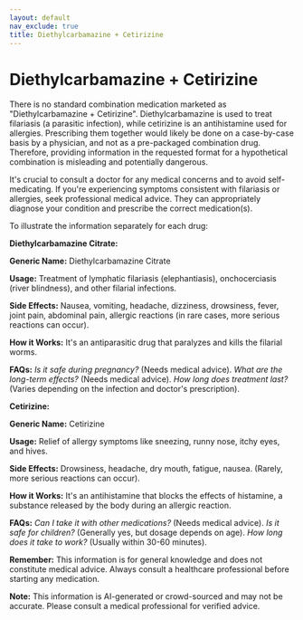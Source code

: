 ```yaml
---
layout: default
nav_exclude: true
title: Diethylcarbamazine + Cetirizine
---
```


# Diethylcarbamazine + Cetirizine

There is no standard combination medication marketed as "Diethylcarbamazine + Cetirizine".  Diethylcarbamazine is used to treat filariasis (a parasitic infection), while cetirizine is an antihistamine used for allergies.  Prescribing them together would likely be done on a case-by-case basis by a physician, and not as a pre-packaged combination drug.  Therefore, providing information in the requested format for a hypothetical combination is misleading and potentially dangerous.

It's crucial to consult a doctor for any medical concerns and to avoid self-medicating.  If you're experiencing symptoms consistent with filariasis or allergies, seek professional medical advice. They can appropriately diagnose your condition and prescribe the correct medication(s).


To illustrate the information separately for each drug:


**Diethylcarbamazine Citrate:**

**Generic Name:** Diethylcarbamazine Citrate

**Usage:** Treatment of lymphatic filariasis (elephantiasis), onchocerciasis (river blindness), and other filarial infections.

**Side Effects:**  Nausea, vomiting, headache, dizziness, drowsiness, fever, joint pain, abdominal pain, allergic reactions (in rare cases, more serious reactions can occur).

**How it Works:**  It's an antiparasitic drug that paralyzes and kills the filarial worms.

**FAQs:**  *Is it safe during pregnancy?* (Needs medical advice). *What are the long-term effects?* (Needs medical advice). *How long does treatment last?* (Varies depending on the infection and doctor's prescription).


**Cetirizine:**

**Generic Name:** Cetirizine

**Usage:** Relief of allergy symptoms like sneezing, runny nose, itchy eyes, and hives.

**Side Effects:**  Drowsiness, headache, dry mouth, fatigue, nausea. (Rarely, more serious reactions can occur).

**How it Works:** It's an antihistamine that blocks the effects of histamine, a substance released by the body during an allergic reaction.

**FAQs:** *Can I take it with other medications?* (Needs medical advice). *Is it safe for children?* (Generally yes, but dosage depends on age). *How long does it take to work?* (Usually within 30-60 minutes).


**Remember:** This information is for general knowledge and does not constitute medical advice.  Always consult a healthcare professional before starting any medication.


**Note:** This information is AI-generated or crowd-sourced and may not be accurate. Please consult a medical professional for verified advice.